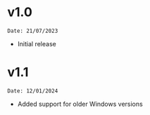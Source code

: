 # v1.0

`Date: 21/07/2023`

* Initial release

# v1.1

`Date: 12/01/2024`

* Added support for older Windows versions
